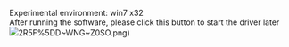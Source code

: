 Experimental environment: win7 x32  
After running the software, please click this button to start the driver later  
![](https://github.com/y5s5k5/POC/blob/master/VPBX7D%7D)2R5F%5DD~WNG~Z0SO.png)  
